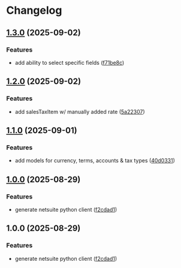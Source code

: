 # Changelog

## [1.3.0](https://github.com/uptick/pynetsuite/compare/v1.2.0...v1.3.0) (2025-09-02)


### Features

* add ability to select specific fields ([f71be8c](https://github.com/uptick/pynetsuite/commit/f71be8cb873daa2189ea686c04870f34581d293c))

## [1.2.0](https://github.com/uptick/pynetsuite/compare/v1.1.0...v1.2.0) (2025-09-02)


### Features

* add salesTaxItem w/ manually added rate ([5a22307](https://github.com/uptick/pynetsuite/commit/5a22307ad9c60dee580b5f708f8820d7719ed87b))

## [1.1.0](https://github.com/uptick/pynetsuite/compare/v1.0.0...v1.1.0) (2025-09-01)


### Features

* add models for currency, terms, accounts & tax types ([40d0331](https://github.com/uptick/pynetsuite/commit/40d033147c073e024e0ea51632e57a1a413bae9d))

## [1.0.0](https://github.com/uptick/pynetsuite/compare/v1.0.0...v1.0.0) (2025-08-29)


### Features

* generate netsuite python client ([f2cdad1](https://github.com/uptick/pynetsuite/commit/f2cdad19141098e0b7fb3684b7cf105f1d558c1e))

## 1.0.0 (2025-08-29)


### Features

* generate netsuite python client ([f2cdad1](https://github.com/uptick/pynetsuite/commit/f2cdad19141098e0b7fb3684b7cf105f1d558c1e))
